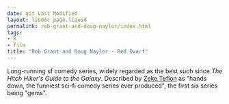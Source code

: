 ```yaml
---
date: git Last Modified
layout: libdoc_page.liquid
permalink: rob-grant-and-doug-naylor/index.html
tags:
- R
- film
title: "Rob Grant and Doug Naylor - Red Dwarf"
---
```


Long-running sf comedy series, widely regarded as the best such since _The Hitch Hiker's Guide to the Galaxy_. Described by <a href="https://seesharppress.wordpress.com/2019/08/03/review-the-quanderhorn-xperimentations-by-rob-grant-and-andrew-marshall/">Zeke Teflon</a> as "hands down, the funniest sci-fi comedy series ever produced", the first six series being "gems".